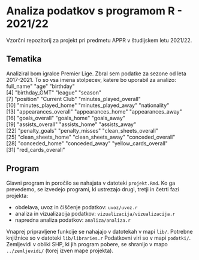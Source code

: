 # Analiza podatkov s programom R - 2021/22

Vzorčni repozitorij za projekt pri predmetu APPR v študijskem letu 2021/22. 

## Tematika

Analiziral bom igralce Premier Lige. Zbral sem podatke za sezone od leta 2017-2021.
To so vsa imena stolpecev, katere bo uporabil za analizo:
full_name"                      "age"                            "birthday"                      
 [4] "birthday_GMT"                   "league"                         "season"                        
 [7] "position"                       "Current Club"                   "minutes_played_overall"        
[10] "minutes_played_home"            "minutes_played_away"            "nationality"                   
[13] "appearances_overall"            "appearances_home"               "appearances_away"              
[16] "goals_overall"                  "goals_home"                     "goals_away"                    
[19] "assists_overall"                "assists_home"                   "assists_away"                  
[22] "penalty_goals"                  "penalty_misses"                 "clean_sheets_overall"          
[25] "clean_sheets_home"              "clean_sheets_away"              "conceded_overall"              
[28] "conceded_home"                  "conceded_away"                  "yellow_cards_overall"          
[31] "red_cards_overall"              


## Program

Glavni program in poročilo se nahajata v datoteki `projekt.Rmd`.
Ko ga prevedemo, se izvedejo programi, ki ustrezajo drugi, tretji in četrti fazi projekta:

* obdelava, uvoz in čiščenje podatkov: `uvoz/uvoz.r`
* analiza in vizualizacija podatkov: `vizualizacija/vizualizacija.r`
* napredna analiza podatkov: `analiza/analiza.r`

Vnaprej pripravljene funkcije se nahajajo v datotekah v mapi `lib/`.
Potrebne knjižnice so v datoteki `lib/libraries.r`
Podatkovni viri so v mapi `podatki/`.
Zemljevidi v obliki SHP, ki jih program pobere,
se shranijo v mapo `../zemljevidi/` (torej izven mape projekta).
